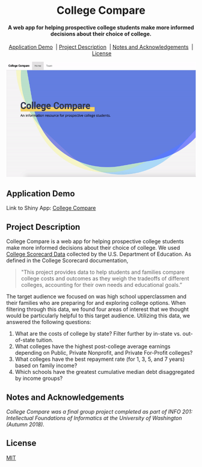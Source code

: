<h1 align="center">College Compare</h1>

<h4 align="center">A web app for helping prospective college students make more informed decisions about their choice of college.</h4>

<p align="center">
  <a href="#application-demo">Application Demo</a>
  &nbsp;|&nbsp;<a href="#project-description">Project Description</a>
  &nbsp;|&nbsp;<a href="#notes-and-acknowledgements">Notes and Acknowledgements</a>
  &nbsp;|&nbsp;<a href="#license">License</a>
</p>

<div align="center"><img src="assets/college-compare2.gif"/></div>

## Application Demo

Link to Shiny App: [College Compare](https://hawkticehurst.shinyapps.io/College_Compare/)

## Project Description

College Compare is a web app for helping prospective college students make more informed decisions about their choice of college. We used [College Scorecard Data](https://collegescorecard.ed.gov/data/) collected by the U.S. Department of Education. As defined in the College Scorecard documentation,

> "This project provides data to help students and families compare college costs and outcomes as they weigh the tradeoffs of different colleges, accounting for their own needs and educational goals.” 

The target audience we focused on was high school upperclassmen and their families who are preparing for and exploring college options. When filtering through this data, we found four areas of interest that we thought would be particularly helpful to this target audience. Utilizing this data, we answered the following questions:

1. What are the costs of college by state? Filter further by in-state vs. out-of-state tuition.
2. What colleges have the highest post-college average earnings depending on Public, Private Nonprofit, and Private For-Profit colleges?
3. What colleges have the best repayment rate (for 1, 3, 5, and 7 years) based on family income?
4. Which schools have the greatest cumulative median debt disaggregated by income groups?

## Notes and Acknowledgements

_College Compare was a final group project completed as part of INFO 201: Intellectual Foundations of Informatics at the University of Washington (Autumn 2018)._

## License

[MIT](LICENSE)
